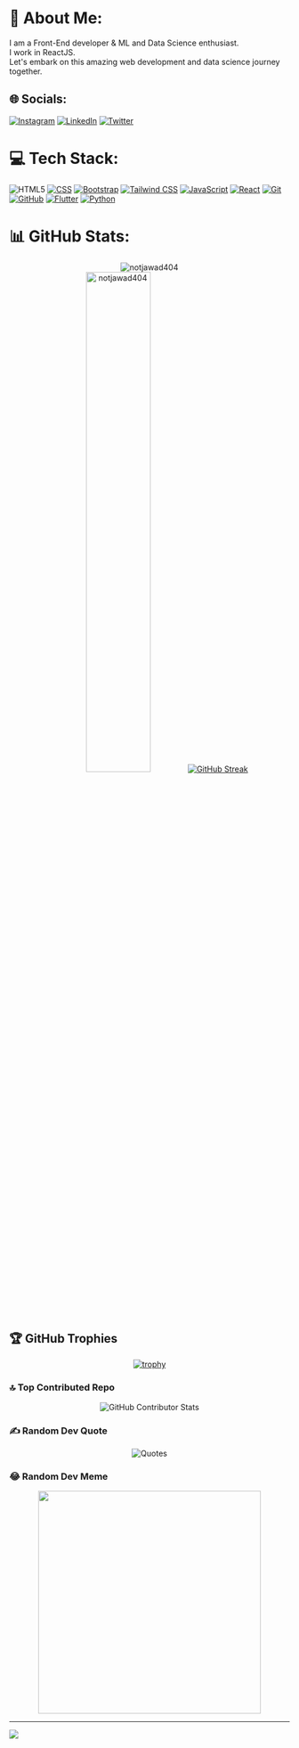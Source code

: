 # 💫 About Me:
I am a Front-End developer & ML and Data Science enthusiast.<br>I work in ReactJS.<br>Let's embark on this amazing web development and data science journey together.

## 🌐 Socials:
[![Instagram](https://img.shields.io/badge/Instagram-%23E4405F.svg?logo=Instagram&logoColor=white)](https://instagram.com/notjawad404) [![LinkedIn](https://img.shields.io/badge/LinkedIn-%230077B5.svg?logo=linkedin&logoColor=white)](https://linkedin.com/in/notjawad404) 
[![Twitter](https://img.shields.io/badge/Twitter-%231DA1F2.svg?logo=Twitter&logoColor=white)](https://twitter.com/notJawad404) 

# 💻 Tech Stack:
![HTML5](https://img.shields.io/badge/html5-%23E34F26.svg?style=for-the-badge&logo=html5&logoColor=white)
[![CSS](https://img.shields.io/badge/CSS-%231572B6.svg?style=for-the-badge&logo=css3&logoColor=white)](https://developer.mozilla.org/en-US/docs/Web/CSS) [![Bootstrap](https://img.shields.io/badge/Bootstrap-%23563D7C.svg?style=for-the-badge&logo=bootstrap&logoColor=white)](https://getbootstrap.com/) [![Tailwind CSS](https://img.shields.io/badge/Tailwind_CSS-%231a202c.svg?style=for-the-badge&logo=tailwind-css&logoColor=38b2ac)](https://tailwindcss.com/)
[![JavaScript](https://img.shields.io/badge/JavaScript-%23323330.svg?style=for-the-badge&logo=javascript&logoColor=%23F7DF1E)](https://developer.mozilla.org/en-US/docs/Web/JavaScript) [![React](https://img.shields.io/badge/React-%2361DAFB.svg?style=for-the-badge&logo=react&logoColor=white)](https://reactjs.org/)
[![Git](https://img.shields.io/badge/Git-fc6d26?style=for-the-badge&logo=git&logoColor=white)](https://git-scm.com/)
[![GitHub](https://img.shields.io/badge/GitHub-%23121011.svg?style=for-the-badge&logo=github&logoColor=white)](https://github.com/)
[![Flutter](https://img.shields.io/badge/Flutter-%2302569B.svg?style=for-the-badge&logo=Flutter&logoColor=white)](https://flutter.dev/)
[![Python](https://img.shields.io/badge/Python-3670A0?style=for-the-badge&logo=python&logoColor=ffdd54)](https://www.python.org/)

# 📊 GitHub Stats:
<div align="center">
<img src="https://github-readme-stats.vercel.app/api/top-langs?username=notjawad404&show_icons=true&locale=en&layout=compact&theme=tokyonight" alt="notjawad404" />
  <!--<img align="center" src="https://github-readme-stats.vercel.app/api/wakatime?username=notjawad404&show_icons=true&locale=en&layout=compact&theme=tokyonight" alt="notjawad404" />-->
</div>


<div align="center">
  <img src="https://github-readme-stats.vercel.app/api?username=notjawad404&show_icons=true&locale=en&theme=tokyonight" alt="notjawad404" width="48%">
  <a href="https://git.io/streak-stats"><img src="https://github-readme-streak-stats.herokuapp.com?user=notjawad404&theme=tokyonight-duo" alt="GitHub Streak" /></a>
</div>


## 🏆 GitHub Trophies
<p align="center">
  <a href="https://github.com/ryo-ma/github-profile-trophy">
    <img src="https://github-profile-trophy.vercel.app/?username=notjawad404&theme=discord" alt="trophy">
  </a>
</p>

### 🔝 Top Contributed Repo
<p align="center">
  <img src="https://github-contributor-stats.vercel.app/api?username=notjawad404&limit=5&theme=tokyonight&combine_all_yearly_contributions=true" alt="GitHub Contributor Stats">
</p>

### ✍️ Random Dev Quote
<p align="center">
  <img src="https://quotes-github-readme.vercel.app/api?type=horizontal&theme=gruvbox" alt="Quotes">
</p>


### 😂 Random Dev Meme
<p align="center">
<img src='https://randommeme-five.vercel.app/' style="height: 400px;"/>
</p>

---
[![](https://visitcount.itsvg.in/api?id=notjawad404&icon=0&color=1)](https://visitcount.itsvg.in)

<!-- Proudly created with GPRM ( https://gprm.itsvg.in ) -->

  
